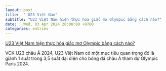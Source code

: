 ```yaml
---
layout: post
title:  " U23 Việt Nam"
subtitle: "U23 Việt Nam hiện thực hóa giấc mơ Olympic bằng cách nào?"
date:   Wed, 03 Apr 2024 20:00:00 +0700
categories: entries
---
```

[U23 Việt Nam hiện thực hóa giấc mơ Olympic bằng cách nào?](https://baobariavungtau.com.vn/the-thao/202404/u23-viet-nam-hien-thuc-hoa-giac-mo-olympic-bang-cach-nao-1007036/)

VCK U23 châu Á 2024, U23 Việt Nam có một mục tiêu quan trọng đó là giành 1 suất trong 3,5 suất đại diện cho bóng đá châu Á tham dự Olympic Paris 2024.

